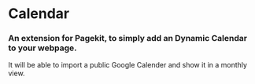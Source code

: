 # Calendar
### An extension for Pagekit, to simply add an Dynamic Calendar to your webpage.

It will be able to import a public Google Calender and show it in a monthly view.
